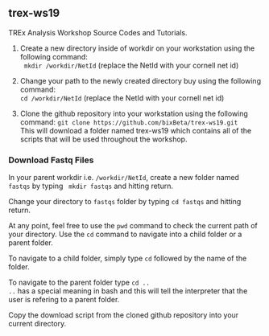 ## trex-ws19
TREx Analysis Workshop Source Codes and Tutorials. 

1. Create a new directory inside of workdir on your workstation using the following command: <br>
``` mkdir /workdir/NetId``` (replace the NetId with your cornell net id) <br>

2. Change your path to the newly created directory buy using the following command:<br>
``` cd /workdir/NetId ``` (replace the NetId with your cornell net id) <br>

3. Clone the github repository into your workstation using the following command: 
```git clone https://github.com/bixBeta/trex-ws19.git``` <br>
This will download a folder named trex-ws19 which contains all of the scripts that  will be used throughout the workshop.<br>

### Download Fastq Files 

In your parent workdir i.e. `/workdir/NetId`, create a new folder named `fastqs` by typing ` mkdir fastqs` and hitting return.

Change your directory to `fastqs` folder  by typing `cd fastqs` and hitting return. <br>

At any point, feel free to use the `pwd` command to check the current path of your directory. Use the `cd` command to navigate into a child folder or a parent folder. <br>

To navigate to a child folder, simply type `cd` followed by the name of the folder. <br>

To navigate to the parent folder type `cd ..` <br>
`..` has a special meaning in bash and this will tell the interpreter that the user is refering to a parent folder. <br>

Copy the download script from the cloned github repository into your current directory. 
